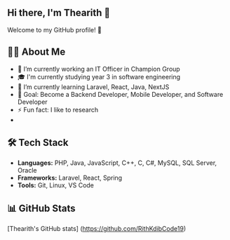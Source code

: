 ## Hi there, I'm Thearith 👋

Welcome to my GitHub profile! 🚀

## 👨‍💻 About Me
- 🔭 I’m currently working an IT Officer in Champion Group
- 🎓 I'm currently studying year 3 in software engineering
- 🌱 I’m currently learning Laravel, React, Java, NextJS
- 🎯 Goal: Become a Backend Developer, Mobile Developer, and Software Developer
- ⚡ Fun fact: I like to research
- 
## 🛠 Tech Stack
- **Languages:** PHP, Java, JavaScript, C++, C, C#, MySQL, SQL Server, Oracle
- **Frameworks:** Laravel, React, Spring 
- **Tools:** Git, Linux, VS Code

## 📊 GitHub Stats
[Thearith's GitHub stats] (https://github.com/RithKdibCode19)
